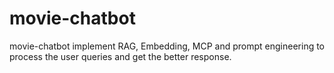 # movie-chatbot
movie-chatbot implement RAG, Embedding, MCP and prompt engineering to process the user queries and get the better response.
